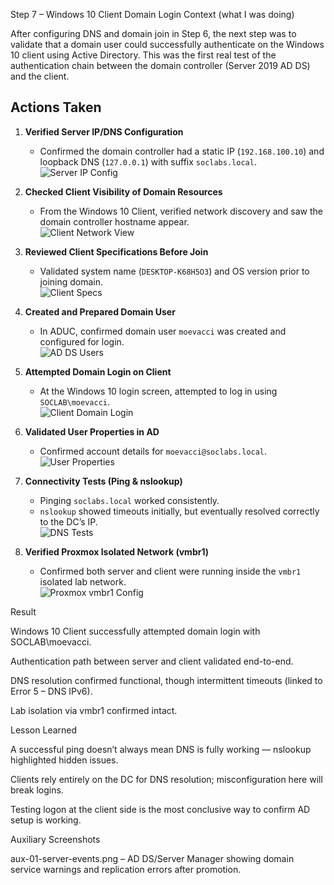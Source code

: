Step 7 – Windows 10 Client Domain Login
Context (what I was doing)

After configuring DNS and domain join in Step 6, the next step was to validate that a domain user could successfully authenticate on the Windows 10 client using Active Directory. This was the first real test of the authentication chain between the domain controller (Server 2019 AD DS) and the client.

## Actions Taken  

1. **Verified Server IP/DNS Configuration**  
   - Confirmed the domain controller had a static IP (`192.168.100.10`) and loopback DNS (`127.0.0.1`) with suffix `soclabs.local`.  
   ![Server IP Config](Step-7/01-server-ipconfig.png)  

2. **Checked Client Visibility of Domain Resources**  
   - From the Windows 10 Client, verified network discovery and saw the domain controller hostname appear.  
   ![Client Network View](Step-7/02-client-network-view.png)  

3. **Reviewed Client Specifications Before Join**  
   - Validated system name (`DESKTOP-K68H5O3`) and OS version prior to joining domain.  
   ![Client Specs](Step-7/03-client-specs.png)  

4. **Created and Prepared Domain User**  
   - In ADUC, confirmed domain user `moevacci` was created and configured for login.  
   ![AD DS Users](Step-7/04-ad-ds-users.png)  

5. **Attempted Domain Login on Client**  
   - At the Windows 10 login screen, attempted to log in using `SOCLAB\moevacci`.  
   ![Client Domain Login](Step-7/05-client-domain-login.png)  

6. **Validated User Properties in AD**  
   - Confirmed account details for `moevacci@soclabs.local`.  
   ![User Properties](Step-7/06-user-properties.png)  

7. **Connectivity Tests (Ping & nslookup)**  
   - Pinging `soclabs.local` worked consistently.  
   - `nslookup` showed timeouts initially, but eventually resolved correctly to the DC’s IP.  
   ![DNS Tests](Step-7/07-dns-tests.png)  

8. **Verified Proxmox Isolated Network (vmbr1)**  
   - Confirmed both server and client were running inside the `vmbr1` isolated lab network.  
   ![Proxmox vmbr1 Config](Step-7/08-vmbr1-config.png)  

Result

Windows 10 Client successfully attempted domain login with SOCLAB\moevacci.

Authentication path between server and client validated end-to-end.

DNS resolution confirmed functional, though intermittent timeouts (linked to Error 5 – DNS IPv6).

Lab isolation via vmbr1 confirmed intact.

Lesson Learned

A successful ping doesn’t always mean DNS is fully working — nslookup highlighted hidden issues.

Clients rely entirely on the DC for DNS resolution; misconfiguration here will break logins.

Testing logon at the client side is the most conclusive way to confirm AD setup is working.

Auxiliary Screenshots

aux-01-server-events.png – AD DS/Server Manager showing domain service warnings and replication errors after promotion.
